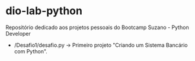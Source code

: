 # dio-lab-python
Repositório dedicado aos projetos pessoais do Bootcamp Suzano - Python Developer

* /Desafio1/desafio.py -> Primeiro projeto "Criando um Sistema Bancário com Python".
